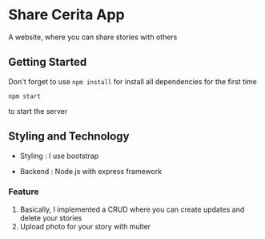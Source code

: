 # Share Cerita App

A website, where you can share stories with others

## Getting Started

Don't forget to use ``` npm install ``` for install all dependencies for the first time

```
npm start
```
to start the server

## Styling and Technology 

* Styling :
I use bootstrap

* Backend :
Node.js with express framework

### Feature

1. Basically, I implemented a CRUD where you can create updates and delete your stories
2. Upload photo for your story with multer 
